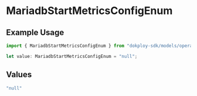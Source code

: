 # MariadbStartMetricsConfigEnum

## Example Usage

```typescript
import { MariadbStartMetricsConfigEnum } from "dokploy-sdk/models/operations";

let value: MariadbStartMetricsConfigEnum = "null";
```

## Values

```typescript
"null"
```